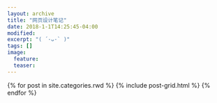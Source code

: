 ```yaml
---
layout: archive
title: "网页设计笔记"
date: 2018-1-1T14:25:45-04:00
modified:
excerpt: "( ´·ᴗ·` )"
tags: []
image: 
  feature: 
  teaser:
---
```



<div class="tiles">
{% for post in site.categories.rwd %}
  {% include post-grid.html %}
{% endfor %}
</div><!-- /.tiles 把所有categories 有 rwd 的列出来-->